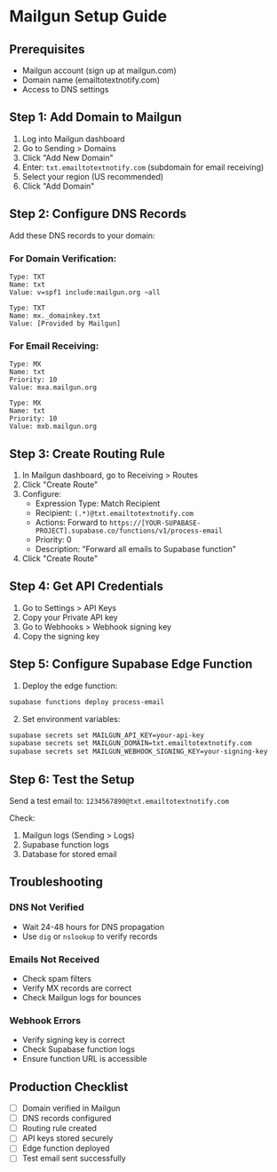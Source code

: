 # Mailgun Setup Guide

## Prerequisites
- Mailgun account (sign up at mailgun.com)
- Domain name (emailtotextnotify.com)
- Access to DNS settings

## Step 1: Add Domain to Mailgun

1. Log into Mailgun dashboard
2. Go to Sending > Domains
3. Click "Add New Domain"
4. Enter: `txt.emailtotextnotify.com` (subdomain for email receiving)
5. Select your region (US recommended)
6. Click "Add Domain"

## Step 2: Configure DNS Records

Add these DNS records to your domain:

### For Domain Verification:
```
Type: TXT
Name: txt
Value: v=spf1 include:mailgun.org ~all
```

```
Type: TXT  
Name: mx._domainkey.txt
Value: [Provided by Mailgun]
```

### For Email Receiving:
```
Type: MX
Name: txt
Priority: 10
Value: mxa.mailgun.org
```

```
Type: MX
Name: txt
Priority: 10
Value: mxb.mailgun.org
```

## Step 3: Create Routing Rule

1. In Mailgun dashboard, go to Receiving > Routes
2. Click "Create Route"
3. Configure:
   - Expression Type: Match Recipient
   - Recipient: `(.*)@txt.emailtotextnotify.com`
   - Actions: Forward to `https://[YOUR-SUPABASE-PROJECT].supabase.co/functions/v1/process-email`
   - Priority: 0
   - Description: "Forward all emails to Supabase function"
4. Click "Create Route"

## Step 4: Get API Credentials

1. Go to Settings > API Keys
2. Copy your Private API key
3. Go to Webhooks > Webhook signing key
4. Copy the signing key

## Step 5: Configure Supabase Edge Function

1. Deploy the edge function:
```bash
supabase functions deploy process-email
```

2. Set environment variables:
```bash
supabase secrets set MAILGUN_API_KEY=your-api-key
supabase secrets set MAILGUN_DOMAIN=txt.emailtotextnotify.com
supabase secrets set MAILGUN_WEBHOOK_SIGNING_KEY=your-signing-key
```

## Step 6: Test the Setup

Send a test email to: `1234567890@txt.emailtotextnotify.com`

Check:
1. Mailgun logs (Sending > Logs)
2. Supabase function logs
3. Database for stored email

## Troubleshooting

### DNS Not Verified
- Wait 24-48 hours for DNS propagation
- Use `dig` or `nslookup` to verify records

### Emails Not Received
- Check spam filters
- Verify MX records are correct
- Check Mailgun logs for bounces

### Webhook Errors
- Verify signing key is correct
- Check Supabase function logs
- Ensure function URL is accessible

## Production Checklist
- [ ] Domain verified in Mailgun
- [ ] DNS records configured
- [ ] Routing rule created
- [ ] API keys stored securely
- [ ] Edge function deployed
- [ ] Test email sent successfully